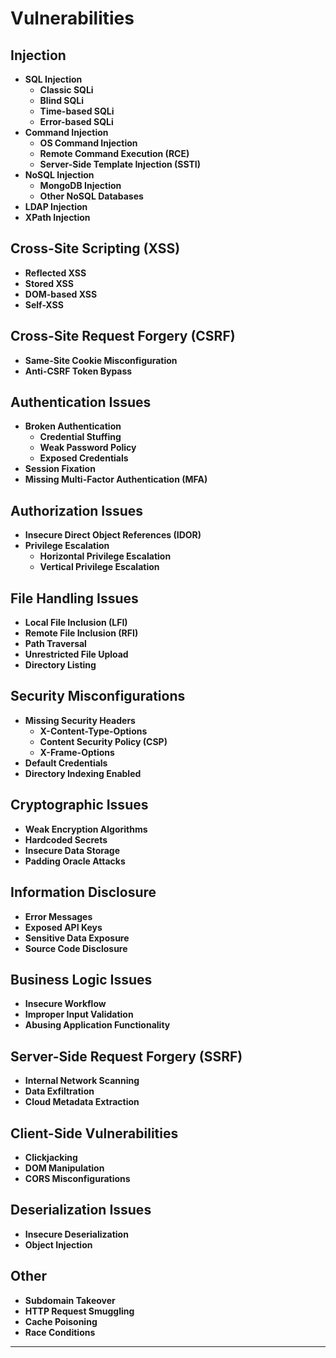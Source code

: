# **Vulnerabilities**

## **Injection**
- **SQL Injection**
  - **Classic SQLi**
  - **Blind SQLi**
  - **Time-based SQLi**
  - **Error-based SQLi**
- **Command Injection**
  - **OS Command Injection**
  - **Remote Command Execution (RCE)**
  - **Server-Side Template Injection (SSTI)**
- **NoSQL Injection**
  - **MongoDB Injection**
  - **Other NoSQL Databases**
- **LDAP Injection**
- **XPath Injection**

## **Cross-Site Scripting (XSS)**
- **Reflected XSS**
- **Stored XSS**
- **DOM-based XSS**
- **Self-XSS**

## **Cross-Site Request Forgery (CSRF)**
- **Same-Site Cookie Misconfiguration**
- **Anti-CSRF Token Bypass**

## **Authentication Issues**
- **Broken Authentication**
  - **Credential Stuffing**
  - **Weak Password Policy**
  - **Exposed Credentials**
- **Session Fixation**
- **Missing Multi-Factor Authentication (MFA)**

## **Authorization Issues**
- **Insecure Direct Object References (IDOR)**
- **Privilege Escalation**
  - **Horizontal Privilege Escalation**
  - **Vertical Privilege Escalation**

## **File Handling Issues**
- **Local File Inclusion (LFI)**
- **Remote File Inclusion (RFI)**
- **Path Traversal**
- **Unrestricted File Upload**
- **Directory Listing**

## **Security Misconfigurations**
- **Missing Security Headers**
  - **X-Content-Type-Options**
  - **Content Security Policy (CSP)**
  - **X-Frame-Options**
- **Default Credentials**
- **Directory Indexing Enabled**

## **Cryptographic Issues**
- **Weak Encryption Algorithms**
- **Hardcoded Secrets**
- **Insecure Data Storage**
- **Padding Oracle Attacks**

## **Information Disclosure**
- **Error Messages**
- **Exposed API Keys**
- **Sensitive Data Exposure**
- **Source Code Disclosure**

## **Business Logic Issues**
- **Insecure Workflow**
- **Improper Input Validation**
- **Abusing Application Functionality**

## **Server-Side Request Forgery (SSRF)**
- **Internal Network Scanning**
- **Data Exfiltration**
- **Cloud Metadata Extraction**

## **Client-Side Vulnerabilities**
- **Clickjacking**
- **DOM Manipulation**
- **CORS Misconfigurations**

## **Deserialization Issues**
- **Insecure Deserialization**
- **Object Injection**

## **Other**
- **Subdomain Takeover**
- **HTTP Request Smuggling**
- **Cache Poisoning**
- **Race Conditions**

---
